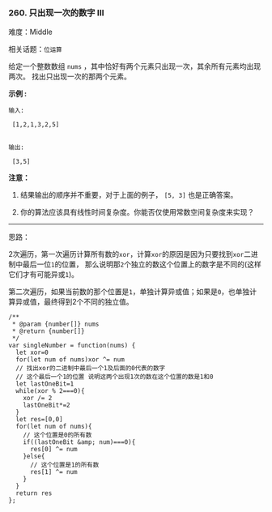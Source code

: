 ### 260. 只出现一次的数字 III

难度：Middle

相关话题：`位运算`

给定一个整数数组 `nums` ，其中恰好有两个元素只出现一次，其余所有元素均出现两次。 找出只出现一次的那两个元素。



**示例 :** 



```
输入:

 [1,2,1,3,2,5]


输出:

 [3,5]
```


**注意：** 




1. 结果输出的顺序并不重要，对于上面的例子， `[5, 3]` 也是正确答案。

2. 你的算法应该具有线性时间复杂度。你能否仅使用常数空间复杂度来实现？






-----

思路：

2次遍历，第一次遍历计算所有数的`xor`，计算`xor`的原因是因为只要找到`xor`二进制中最后一位`1`的位置，
那么说明那`2`个独立的数这个位置上的数字是不同的(这样它们才有可能异或`1`)。

第二次遍历，如果当前数的那个位置是`1`，单独计算异或值；如果是`0`，也单独计算异或值，最终得到2个不同的独立值。
```
/**
 * @param {number[]} nums
 * @return {number[]}
 */
var singleNumber = function(nums) {
  let xor=0
  for(let num of nums)xor ^= num
  // 找出xor的二进制中最后一个1及后面的0代表的数字
  // 这个最后一个1的位置 说明这两个出现1次的数在这个位置的数是1和0
  let lastOneBit=1
  while(xor % 2===0){
    xor /= 2
    lastOneBit*=2
  }
  let res=[0,0]
  for(let num of nums){
    // 这个位置是0的所有数
    if((lastOneBit &amp; num)===0){
      res[0] ^= num
    }else{
      // 这个位置是1的所有数
      res[1] ^= num
    }
  }
  return res
};
```

